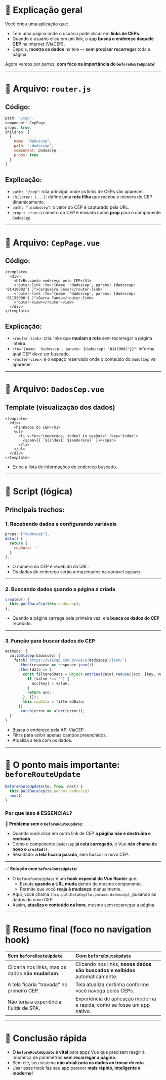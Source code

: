 # 🧠 Explicação geral

Você criou uma aplicação que:
- Tem uma página onde o usuário pode clicar em **links de CEPs**.
- Quando o usuário clica em um link, o app **busca o endereço daquele CEP** na internet (ViaCEP).
- Depois, **mostra os dados** na tela — **sem precisar recarregar** toda a página.

Agora vamos por partes, **com foco na importância do `beforeRouteUpdate`**!

---

# 📁 Arquivo: `router.js`

## Código:
```javascript
path: "/cep",
component: CepPage,
props: true,
children: [
  {
    name: "dadoscep",
    path: ":dadoscep",
    component: DadosCep,
    props: true
  }
]
```

## Explicação:
- `path: "/cep"`: rota principal onde os links de CEPs vão aparecer.
- `children: [...]`: define uma **rota filha** que recebe o número do CEP dinamicamente.
- `path: ":dadoscep"`: o valor do CEP é capturado pela URL.
- `props: true`: o número do CEP é enviado como **prop** para o componente `DadosCep`.

---

# 📄 Arquivo: `CepPage.vue`

## Código:
```vue
<template>
  <div>
    <h1>Buscando endereço pelo CEP</h1>
    <router-link :to="{name: 'dadoscep', params: {dadoscep: '01419002'} }">Cerqueira César</router-link>
    <router-link :to="{name: 'dadoscep', params: {dadoscep: '01153000'} }">Barra Funda</router-link>
    <router-view></router-view>
  </div>
</template>
```

## Explicação:
- `<router-link>`: cria links que **mudam a rota** sem recarregar a página inteira.
- `:to="{name: 'dadoscep', params: {dadoscep: '01419002'}}"`: informa qual CEP deve ser buscado.
- `<router-view>`: é o espaço reservado onde o conteúdo do `DadosCep` vai aparecer.

---

# 📄 Arquivo: `DadosCep.vue`

## Template (visualização dos dados)
```vue
<template>
  <div>
    <h1>Dados do CEP</h1>
    <ul>
      <li v-for="(endereco, index) in cepData" :key="index">
        <span>{{ `${index}: ${endereco}` }}</span>
      </li>
    </ul>
  </div>
</template>
```

- Exibe a lista de informações do endereço buscado.

---

# 📜 Script (lógica)

## Principais trechos:

### 1. Recebendo dados e configurando variáveis
```javascript
props: ["dadoscep"],
data() {
  return {
    cepData: ''
  }
},
```
- O número do CEP é recebido da URL.
- Os dados do endereço serão armazenados na variável `cepData`.

---

### 2. Buscando dados quando a página é criada
```javascript
created() {
  this.pullDataCep(this.dadoscep);
},
```
- Quando a página carrega pela primeira vez, ela **busca os dados do CEP** recebido.

---

### 3. Função para buscar dados do CEP
```javascript
methods: {
  pullDataCep(dadoscep) {
    fetch(`https://viacep.com.br/ws/${dadoscep}/json/`)
      .then(response => response.json())
      .then(data => {
        const filteredData = Object.entries(data).reduce((acc, [key, value]) => {
          if (value !== '') {
            acc[key] = value;
          }
          return acc;
        }, {});
        this.cepData = filteredData;
      })
      .catch(error => alert(error));
  }
}
```
- Busca o endereço pela API ViaCEP.
- Filtra para exibir apenas campos preenchidos.
- Atualiza a tela com os dados.

---

# 🛑 O ponto mais importante: `beforeRouteUpdate`

```javascript
beforeRouteUpdate(to, from, next) {
  this.pullDataCep(to.params.dadoscep)
  next()
}
```

### Por que isso é ESSENCIAL?

🔴 **Problema sem o `beforeRouteUpdate`:**
- Quando você clica em outro link de CEP **a página não é destruída e recriada**.
- Como o componente `DadosCep` **já está carregado**, o Vue **não chama de novo o `created()`**.
- Resultado: **a tela ficaria parada**, sem buscar o novo CEP.

---

✅ **Solução com `beforeRouteUpdate`:**
- O `beforeRouteUpdate` é um **hook especial do Vue Router** que:
  - Escuta **quando a URL muda** dentro do mesmo componente.
  - Permite que você **reaja à mudança** manualmente.
- Aqui, você chama `this.pullDataCep(to.params.dadoscep)`, puxando os dados do novo CEP.
- Assim, **atualiza o conteúdo na hora**, mesmo sem recarregar a página.

---

# 🎯 Resumo final (foco no navigation hook)

| Sem `beforeRouteUpdate` | Com `beforeRouteUpdate` |
|:------------------------|:------------------------|
| Clicaria nos links, mas os dados **não mudariam**. | Clicando nos links, **novos dados são buscados e exibidos** automaticamente. |
| A tela ficaria "travada" no primeiro CEP. | Tela atualiza certinha conforme você navega pelos CEPs. |
| Não teria a experiência fluída de SPA. | Experiência de aplicação moderna e rápida, como se fosse um app nativo. |

---

# 🚀 Conclusão rápida

- **O `beforeRouteUpdate` é vital** para apps Vue que precisam reagir à mudança de parâmetros **sem recarregar a página**.
- Sem ele, seu sistema **não atualizaria os dados ao trocar de rota**.
- Usar esse hook faz seu app parecer **mais rápido, inteligente e moderno**!
